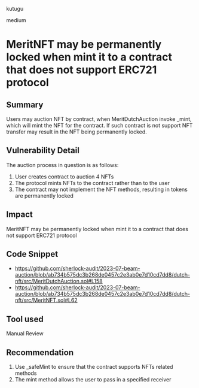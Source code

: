 kutugu

medium

# MeritNFT may be permanently locked when mint it to a contract that does not support ERC721 protocol

## Summary

Users may auction NFT by contract,  when MeritDutchAuction invoke _mint, which will  mint the NFT for the contract. If such contract is not support NFT transfer may result in the NFT being permanently locked.

## Vulnerability Detail

The auction process in question is as follows:
1. User creates contract to auction 4 NFTs
2. The protocol mints NFTs to the contract rather than to the user
3. The contract may not implement the NFT methods, resulting in tokens are permanently locked

## Impact

MeritNFT may be permanently locked when mint it to a contract that does not support ERC721 protocol

## Code Snippet

- https://github.com/sherlock-audit/2023-07-beam-auction/blob/ab734b575dc3b268de0457c2e3ab0e7d10cd7dd8/dutch-nft/src/MeritDutchAuction.sol#L158
- https://github.com/sherlock-audit/2023-07-beam-auction/blob/ab734b575dc3b268de0457c2e3ab0e7d10cd7dd8/dutch-nft/src/MeritNFT.sol#L62

## Tool used

Manual Review

## Recommendation

1. Use _safeMint to ensure that the contract supports NFTs related methods
2. The mint method allows the user to pass in a specified receiver
